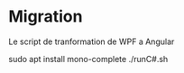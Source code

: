 # Migration
Le script de tranformation de WPF a Angular


sudo apt install mono-complete
./runC#.sh <file>
